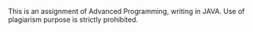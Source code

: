 This is an assignment of Advanced Programming, writing in JAVA. Use of plagiarism purpose is strictly prohibited. 
